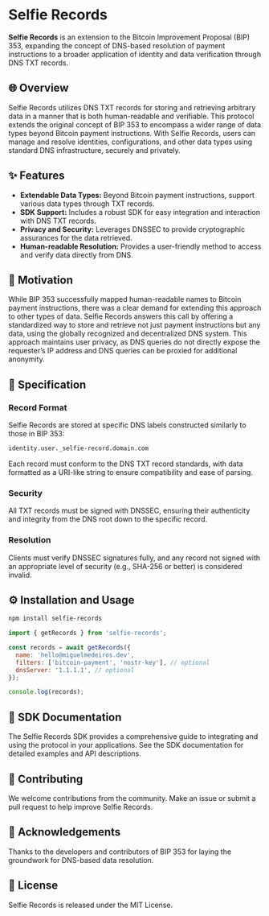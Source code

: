 # Selfie Records

**Selfie Records** is an extension to the Bitcoin Improvement Proposal (BIP) 353, expanding the concept of DNS-based resolution of payment instructions to a broader application of identity and data verification through DNS TXT records.

## 🌐 Overview

Selfie Records utilizes DNS TXT records for storing and retrieving arbitrary data in a manner that is both human-readable and verifiable. This protocol extends the original concept of BIP 353 to encompass a wider range of data types beyond Bitcoin payment instructions. With Selfie Records, users can manage and resolve identities, configurations, and other data types using standard DNS infrastructure, securely and privately.

## ✨ Features

- **Extendable Data Types:** Beyond Bitcoin payment instructions, support various data types through TXT records.
- **SDK Support:** Includes a robust SDK for easy integration and interaction with DNS TXT records.
- **Privacy and Security:** Leverages DNSSEC to provide cryptographic assurances for the data retrieved.
- **Human-readable Resolution:** Provides a user-friendly method to access and verify data directly from DNS.

## 🚀 Motivation

While BIP 353 successfully mapped human-readable names to Bitcoin payment instructions, there was a clear demand for extending this approach to other types of data. Selfie Records answers this call by offering a standardized way to store and retrieve not just payment instructions but any data, using the globally recognized and decentralized DNS system. This approach maintains user privacy, as DNS queries do not directly expose the requester’s IP address and DNS queries can be proxied for additional anonymity.

## 📝 Specification

### Record Format

Selfie Records are stored at specific DNS labels constructed similarly to those in BIP 353:

```bash
identity.user._selfie-record.domain.com
```

Each record must conform to the DNS TXT record standards, with data formatted as a URI-like string to ensure compatibility and ease of parsing.

### Security

All TXT records must be signed with DNSSEC, ensuring their authenticity and integrity from the DNS root down to the specific record.

### Resolution

Clients must verify DNSSEC signatures fully, and any record not signed with an appropriate level of security (e.g., SHA-256 or better) is considered invalid.

## ⚙️ Installation and Usage

```bash
npm install selfie-records
```

```javascript
import { getRecords } from 'selfie-records';

const records = await getRecords({
  name: 'hello@miguelmedeiros.dev',
  filters: ['bitcoin-payment', 'nostr-key'], // optional
  dnsServer: '1.1.1.1', // optional
});

console.log(records);
```

## 📘 SDK Documentation

The Selfie Records SDK provides a comprehensive guide to integrating and using the protocol in your applications. See the SDK documentation for detailed examples and API descriptions.

## 🤝 Contributing

We welcome contributions from the community. Make an issue or submit a pull request to help improve Selfie Records.

## 🙏 Acknowledgements

Thanks to the developers and contributors of BIP 353 for laying the groundwork for DNS-based data resolution.

## 📄 License

Selfie Records is released under the MIT License.
